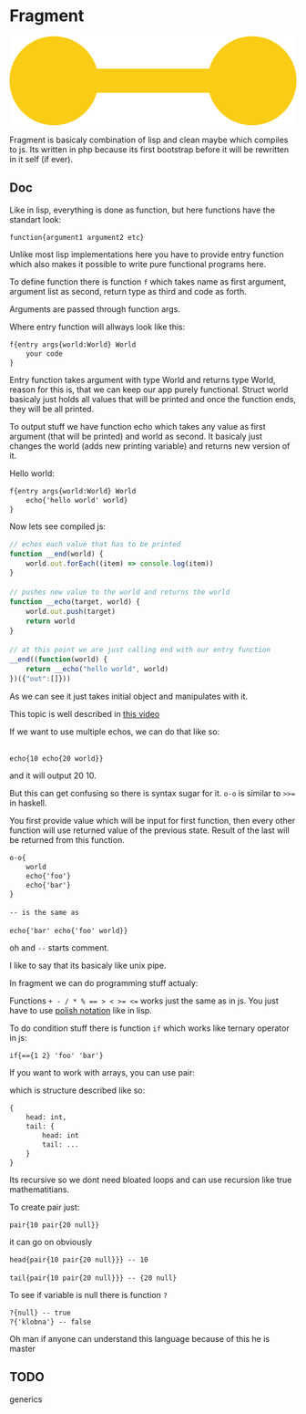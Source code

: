 # Fragment

![](fragment.png)

Fragment is basicaly combination of lisp and clean maybe which compiles to js. Its written in php because its first bootstrap before it will be rewritten in it self (if ever).

## Doc

Like in lisp, everything is done as function, but here functions have the standart look:

```
function{argument1 argument2 etc}
```

Unlike most lisp implementations here you have to provide entry function which also makes it possible to write pure functional programs here.

To define function there is function `f` which takes name as first argument, argument list as second, return type as third and code as forth. 

Arguments are passed through function args.

Where entry function will allways look like this:

```
f{entry args{world:World} World
    your code
}

```


Entry function takes argument with type World and returns type World, reason for this is, that we can keep our app purely functional. Struct world basicaly just holds all values that will be printed and once the function ends, they will be all printed.

To output stuff we have function echo which takes any value as first argument (that will be printed) and world as second. It basicaly just changes the world (adds new printing variable) and returns new version of it.

Hello world:

```
f{entry args{world:World} World
    echo{'hello world' world}
}

```

Now lets see compiled js:

```js
// echos each value that has to be printed
function __end(world) {
    world.out.forEach((item) => console.log(item))
}

// pushes new value to the world and returns the world
function __echo(target, world) {
    world.out.push(target)
    return world
}

// at this point we are just calling end with our entry function
__end((function(world) {
    return __echo("hello world", world)
})({"out":[]}))
```

As we can see it just takes initial object and manipulates with it.

This topic is well described in [this video](https://www.youtube.com/watch?v=fCoQb-zqYDI)

If we want to use multiple echos, we can do that like so:

```

echo{10 echo{20 world}}

```

and it will output 20 10.

But this can get confusing so there is syntax sugar for it. `o-o` is similar to `>>=` in haskell.

You first provide value which will be input for first function, then every other function will use returned value of the previous state. Result of the last will be returned from this function.

```
o-o{
    world
    echo{'foo'}
    echo{'bar'}
}

-- is the same as

echo{'bar' echo{'foo' world}}
```

oh and `--` starts comment.

I like to say that its basicaly like unix pipe.

In fragment we can do programming stuff actualy:

Functions `+ - / * % == > < >= <=` works just the same as in js. You just have to use [polish notation](https://en.wikipedia.org/wiki/Polish_notation) like in lisp.

To do condition stuff there is function `if` which works like ternary operator in js:

```
if{=={1 2} 'foo' 'bar'}
```

If you want to work with arrays, you can use pair:

which is structure described like so:

```
{
    head: int,
    tail: {
        head: int
        tail: ...
    }
}
```

Its recursive so we dont need bloated loops and can use recursion like true mathematitians.

To create pair just:

```
pair{10 pair{20 null}}
```

it can go on obviously

```
head{pair{10 pair{20 null}}} -- 10

tail{pair{10 pair{20 null}}} -- {20 null}
```

To see if variable is null there is function `?`

```
?{null} -- true
?{'klobna'} -- false
```


Oh man if anyone can understand this language because of this he is master

## TODO

generics
